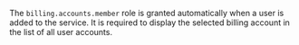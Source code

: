 The `billing.accounts.member` role is granted automatically when a user is added to the service. It is required to display the selected billing account in the list of all user accounts.